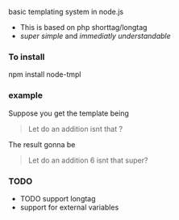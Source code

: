basic templating system in node.js

* This is based on php shorttag/longtag
* *super simple* and *immediatly understandable*

### To install

npm install node-tmpl

### example

Suppose you get the template being

> Let do an addition <?= 1+5 ?>
> isnt that <? console.log("super") ?>?

The result gonna be

> Let do an addition 6
> isnt that super?

### TODO

* TODO support longtag <?node console.log("wow") ?>
* support for external variables